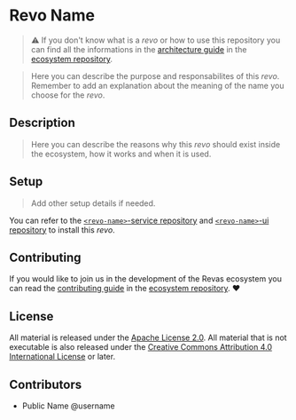 # Revo Name

> :warning: If you don't know what is a *revo* or how to use this repository you can find all the informations in the [architecture guide](https://github.com/revas/ecosystem/blob/master/docs/Architecture.md) in the [ecosystem repository](https://github.com/revas/ecosystem).

> Here you can describe the purpose and responsabilites of this *revo*. Remember to add an explanation about the meaning of the name you choose for the *revo*.

## Description

> Here you can describe the reasons why this *revo* should exist inside the ecosystem, how it works and when it is used.

## Setup

> Add other setup details if needed.

You can refer to the [`<revo-name>`-service repository](https://github.com/revas/<revo-name>-service) and [`<revo-name>`-ui repository](https://github.com/revas/<revo-name>-ui) to install this *revo*.

## Contributing

If you would like to join us in the development of the Revas ecosystem you can read the [contributing guide](https://github.com/revas/ecosystem/blob/master/CONTRIBUTING.md) in the [ecosystem repository](https://github.com/revas/ecosystem). :heart:

## License

All material is released under the [Apache License 2.0](https://www.apache.org/licenses/LICENSE-2.0). All material that is
not executable is also released under the [Creative Commons Attribution 4.0 International License](https://creativecommons.org/licenses/by/4.0/legalcode) or later.

## Contributors

- Public Name @username
